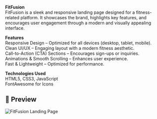 **FitFusion**<br>
FitFusion is a sleek and responsive landing page designed for a fitness-related platform. It showcases the brand, highlights key features, and encourages user engagement through a modern and visually appealing interface.<br>

**Features**<br>
Responsive Design – Optimized for all devices (desktop, tablet, mobile).<br>
Clean UI/UX – Engaging layout with a modern fitness aesthetic.<br>
Call-to-Action (CTA) Sections – Encourages sign-ups or inquiries.<br>
Animations & Smooth Scrolling – Enhances user experience.<br>
Fast & Lightweight – Optimized for performance.<br>

**Technologies Used**<br>
HTML5, CSS3, JavaScript<br>
FontAwesome for Icons<br>


## 📸 Preview

![FitFusion Landing Page](asset/Screenshot1.png)
